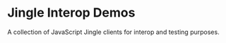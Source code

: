 # Jingle Interop Demos

A collection of JavaScript Jingle clients for interop and testing purposes.
